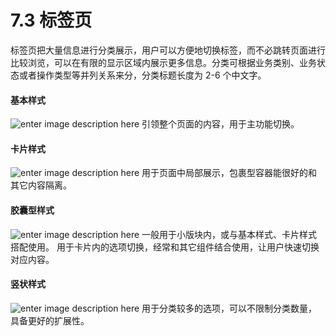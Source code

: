 # 7.3 标签页

标签页把大量信息进行分类展示，用户可以方便地切换标签，而不必跳转页面进行比较浏览，可以在有限的显示区域内展示更多信息。分类可根据业务类别、业务状态或者操作类型等并列关系来分，分类标题长度为 2-6 个中文字。
#### 基本样式

![enter image description here](https://os.alipayobjects.com/rmsportal/DIrWhQPjVkVXMTurmFtj.png)
引领整个页面的内容，用于主功能切换。

#### 卡片样式

![enter image description here](https://os.alipayobjects.com/rmsportal/qUhhphhCUqcTBQuryPVz.png)
用于页面中局部展示，包裹型容器能很好的和其它内容隔离。

#### 胶囊型样式

![enter image description here](https://os.alipayobjects.com/rmsportal/JGxYplcbVQZiDBFUKnDa.png)
一般用于小版块内，或与基本样式、卡片样式搭配使用。
用于卡片内的选项切换，经常和其它组件结合使用，让用户快速切换对应内容。

#### 竖状样式

![enter image description here](https://os.alipayobjects.com/rmsportal/HcKwSTAlBhXwJBmrILoj.png)
用于分类较多的选项，可以不限制分类数量，具备更好的扩展性。
